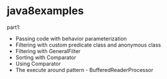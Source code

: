 # java8examples
part1:
 - Passing code with behavior parameterization
 - Filtering with custom predicate class and anonymous class
 - Filtering with GeneralFilter
 - Sorting with Comparator
 - Using Comparator
 - The execute around pattern - BufferedReaderProcessor